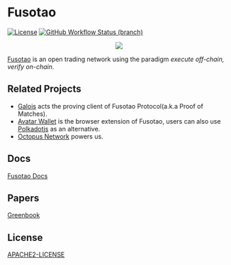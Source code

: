 # Fusotao

[![License](https://img.shields.io/badge/License-Apache%202.0-orange.svg)](#LICENSE)
[![GitHub Workflow Status (branch)](https://github.com/uinb/fusotao/actions/workflows/check.yml/badge.svg)](https://github.com/uinb/fusotao/actions?query=branch%3Amaster)

<p align="center">
  <img src="/fusotao.png">
</p>

[Fusotao](https://www.fusotao.org) is an open trading network using the paradigm _execute off-chain, verify on-chain_.

## Related Projects

- [Galois](https://github.com/uinb/galois) acts the proving client of Fusotao Protocol(a.k.a Proof of Matches).
- [Avatar Wallet](https://github.com/uinb/avatar-wallet) is the browser extension of Fusotao, users can also use [Polkadotjs](https://polkadot.js.org) as an alternative.
- [Octopus Network](https://github.com/octopus-network) powers us.

## Docs
[Fusotao Docs](https://docs.fusotao.org)

## Papers
[Greenbook](https://github.com/uinb/papers)

## License

[APACHE2-LICENSE](LICENSE)
